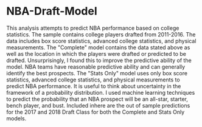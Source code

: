 # NBA-Draft-Model
This analysis attempts to predict NBA performance based on college statistics. The sample contains college players drafted from 2011-2016. The data includes box score statistics, advanced college statistics, and physical measurements. The "Complete" model contains the data stated above as well as the location in which the players were drafted or predicted to be drafted. Unsurprisingly, I found this to improve the predictive ability of the model. NBA teams have reasonable predictive ability and can generally identify the best prospects. The "Stats Only" model uses only box score statistics, advanced college statistics, and physical measurements to predict NBA performance. It is useful to think about uncertainty in the framework of a probability distribution. I used machine learning techniques to predict the probability that an NBA prospect will be an all-star, starter, bench player, and bust. Included inhere are the out of sample predictions for the 2017 and 2018 Draft Class for both the Complete and Stats Only models.
